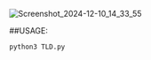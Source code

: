 ![Screenshot_2024-12-10_14_33_55](https://github.com/user-attachments/assets/458b4b95-cf1e-4e70-b982-58e6eb5bec36)


##USAGE:

```
python3 TLD.py
```


